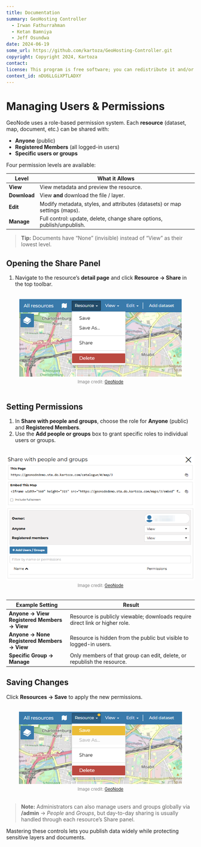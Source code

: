 ```yaml
---
title: Documentation
summary: GeoHosting Controller
  - Irwan Fathurrahman
  - Ketan Bamniya
  - Jeff Osundwa
date: 2024-06-19
some_url: https://github.com/kartoza/GeoHosting-Controller.git
copyright: Copyright 2024, Kartoza
contact:
license: This program is free software; you can redistribute it and/or modify it under the terms of the GNU Affero General Public License as published by the Free Software Foundation; either version 3 of the License, or (at your option) any later version.
context_id: nDU6LLGiXPTLADXY
---
```


# Managing Users & Permissions

GeoNode uses a role-based permission system.  Each **resource** (dataset, map, document, etc.) can be shared with:

- **Anyone** (public)
- **Registered Members** (all logged-in users)
- **Specific users or groups**

Four permission levels are available:

| Level   | What it Allows                                                                 |
| ------- | ------------------------------------------------------------------------------ |
| **View**   | View metadata and preview the resource.                                      |
| **Download** | View **and** download the file / layer.                                    |
| **Edit**   | Modify metadata, styles, and attributes (datasets) or map settings (maps).   |
| **Manage** | Full control: update, delete, change share options, publish/unpublish.       |

> **Tip:** Documents have “None” (invisible) instead of “View” as their lowest level.

## Opening the Share Panel

1. Navigate to the resource’s **detail page** and click **Resource → Share** in the top toolbar.

<br>

<div style="text-align: center;">
  <img src="../img/geonode-img-29.png" alt="Share Button" width="auto">
  <div style="font-size: 0.8em; color: gray; margin-top: 4px;">
    Image credit: <a href="https://geonode.org/" target="_blank">GeoNode</a>
  </div>
</div>

<br>

## Setting Permissions

1. In **Share with people and groups**, choose the role for **Anyone** (public) and **Registered Members**.  
2. Use the **Add people or groups** box to grant specific roles to individual users or groups.

<br>

<div style="text-align: center;">
  <img src="../img/geonode-img-30.png" alt="Share Permissions" width="auto">
  <div style="font-size: 0.8em; color: gray; margin-top: 4px;">
    Image credit: <a href="https://geonode.org/" target="_blank">GeoNode</a>
  </div>
</div>

<br>

| Example Setting | Result |
| --------------- | ------ |
| **Anyone → View**<br>**Registered Members → View** | Resource is publicly viewable; downloads require direct link or higher role. |
| **Anyone → None**<br>**Registered Members → View** | Resource is hidden from the public but visible to logged-in users. |
| **Specific Group → Manage** | Only members of that group can edit, delete, or republish the resource. |

## Saving Changes

Click **Resources → Save** to apply the new permissions.

<br>

<div style="text-align: center;">
  <img src="../img/geonode-img-31.png" alt="Save Permissions" width="auto">
  <div style="font-size: 0.8em; color: gray; margin-top: 4px;">
    Image credit: <a href="https://geonode.org/" target="_blank">GeoNode</a>
  </div>
</div>

<br>

> **Note:** Administrators can also manage users and groups globally via **/admin** → *People* and *Groups*, but day-to-day sharing is usually handled through each resource’s Share panel.

Mastering these controls lets you publish data widely while protecting sensitive layers and documents.

